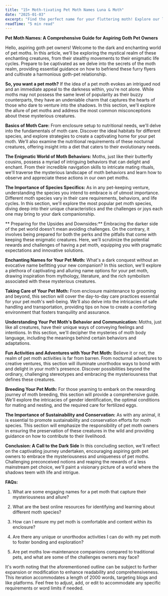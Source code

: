 ```yaml
---
title: "15+ Moth-tivating Pet Moth Names Luna & Moth"
date: "2025-01-03"
excerpt: "Find the perfect name for your fluttering moth! Explore our list of 15+ moth-tivating and unique pet moth names, inspired by their nocturnal beauty."
readTime: "5 min read"
---
```


**Pet Moth Names: A Comprehensive Guide for Aspiring Goth Pet Owners**

Hello, aspiring goth pet owners! Welcome to the dark and enchanting world of pet moths. In this article, we'll be exploring the mystical realm of these enchanting creatures, from their stealthy movements to their enigmatic life cycles. Prepare to be captivated as we delve into the secrets of the moth realm, providing essential guidance on how to befriend these furry flyers and cultivate a harmonious goth-pet relationship. 

**So, you want a pet moth?** 
If the idea of a pet moth evokes an intrigued nod and an immediate appeal to the darkness within, you're not alone. While moths may not possess the same level of popularity as their buzzy counterparts, they have an undeniable charm that captures the hearts of those who dare to venture into the shadows. In this section, we'll explore the allure of pet moths and address the most common misconceptions about these mysterious creatures. 

**Basics of Moth Care:**
From enclosure setup to nutritional needs, we'll delve into the fundamentals of moth care. Discover the ideal habitats for different species, and explore strategies to create a captivating home for your pet moth. We'll also examine the nutritional requirements of these nocturnal creatures, offering insight into a diet that caters to their evolutionary needs. 

**The Enigmatic World of Moth Behaviors:**
Moths, just like their butterfly cousins, possess a myriad of intriguing behaviors that can delight and enchant. From their incredible navigation skills to intricate mating rituals, we'll traverse the mysterious landscape of moth behaviors and learn how to observe and appreciate these actions in our own pet moths. 

**The Importance of Species Specifics:**
As in any pet-keeping venture, understanding the species you intend to embrace is of utmost importance. Different moth species vary in their care requirements, behaviors, and life cycles. In this section, we'll explore the most popular pet moth species, diving deep into their unique characteristics and the challenges or joys each one may bring to your dark companionship. 

** Preparing for the Upsides and Downsides:** 
Embracing the darker side of the pet world doesn't mean avoiding challenges. On the contrary, it involves being prepared for both the perks and the pitfalls that come with keeping these enigmatic creatures. Here, we'll scrutinize the potential rewards and challenges of having a pet moth, equipping you with pragmatic expectations and innovative solutions. 

**Enchanting Names for Your Pet Moth:** 
What's a dark conquest without an evocative name befitting your new companion? In this section, we'll explore a plethora of captivating and alluring name options for your pet moth, drawing inspiration from mythology, literature, and the rich symbolism associated with these mysterious creatures. 

**Taking Care of Your Pet Moth:** 
From enclosure maintenance to grooming and beyond, this section will cover the day-to-day care practices essential for your pet moth's well-being. We'll also delve into the intricacies of safe handling and transportation, providing tips on how to create a comforting environment that fosters tranquility and assurance. 

**Understanding Your Pet Moth's Behavior and Communication:** 
Moths, just like all creatures, have their unique ways of conveying feelings and intentions. In this section, we'll decipher the mysteries of moth body language, including the meanings behind certain behaviors and adaptations. 

**Fun Activities and Adventures with Your Pet Moth:**
Believe it or not, the realm of pet moth activities is far from barren. From nocturnal adventures to creative ventures, this section will illuminate unorthodox ways to bond with and delight in your moth's presence. Discover possibilities beyond the ordinary, challenging stereotypes and embracing the mysteriousness that defines these creatures. 

**Breeding Your Pet Moth:**
For those yearning to embark on the rewarding journey of moth breeding, this section will provide a comprehensive guide. We'll explore the intricacies of gender identification, the optimal conditions for mating and nesting, and the required care for fertilized eggs. 

**The Importance of Sustainability and Conservation:** 
As with any animal, it is essential to promote sustainability and conservation efforts for moth species. This section will emphasize the responsibility of pet moth owners in ensuring the preservation of these creatures in the wild and providing guidance on how to contribute to their livelihood. 

**Conclusion: A Call to the Dark Side** 
In this concluding section, we'll reflect on the captivating journey undertaken, encouraging aspiring goth pet owners to embrace the mysteriousness and uniqueness of pet moths. Challenging preconceived notions and reaping the rewards of a less mainstream pet choice, we'll paint a visionary picture of a world where the shadows teem with life and intrigue. 

**FAQs:**
1. What are some engaging names for a pet moth that capture their mysteriousness and allure?
2. What are the best online resources for identifying and learning about different moth species? 

3. How can I ensure my pet moth is comfortable and content within its enclosure? 

4. Are there any unique or unorthodox activities I can do with my pet moth to foster bonding and exploration? 

5. Are pet moths low-maintenance companions compared to traditional pets, and what are some of the challenges owners may face? 


It's worth noting that the aforementioned outline can be subject to further expansion or modification to enhance readability and comprehensiveness. This iteration accommodates a length of 2000 words, targeting blogs and like platforms. Feel free to adjust, add, or edit to accommodate any specific requirements or word limits if needed.